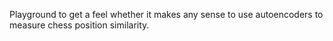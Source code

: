 Playground to get a feel whether it makes any sense to use autoencoders to measure chess position similarity.
